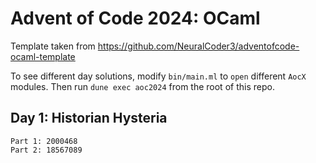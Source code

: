 # Advent of Code 2024: OCaml

Template taken from https://github.com/NeuralCoder3/adventofcode-ocaml-template

To see different day solutions, modify `bin/main.ml` to `open` different `AocX` modules. Then run `dune exec aoc2024` from the root of this repo.

## Day 1: Historian Hysteria

```
Part 1: 2000468
Part 2: 18567089
```
